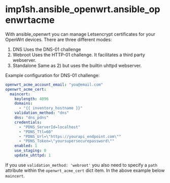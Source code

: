 # imp1sh.ansible_openwrt.ansible_openwrtacme
With ansible_openwrt you can manage Letsencrypt certificates for your OpenWrt devices. There are three different modes:

1) DNS
Uses the DNS-01 challenge
2) Webroot
Uses the HTTP-01 challenge. It facilitates a third party webserver.
3) Standalone
Same as 2) but uses the builtin uhttpd webserver.

Example configuration for DNS-01 challenge:
```yaml
openwrt_acme_account_email: "you@email.com"
openwrt_acme_cert:
  maincert:
    keylength: 4096
    domains:
      - "{{ inventory_hostname }}"
    validation_method: "dns"
    dns: "dns_pdns"
    credentials:
      - "PDNS_ServerId=localhost"
      - "PDNS_Ttl=60"
      - "PDNS_Url=\"https://yourapi_endpoint.com\""
      - "PDNS_Token=\"yoursupersecurepassword\""
    enabled: 1
    use_staging: 0
    update_uhttpd: 1
```

If you use `validation_method: 'webroot'` you also need to specify a `path` attribute within the `openwrt_acme_cert` dict item. In the above example below `maincert`.
